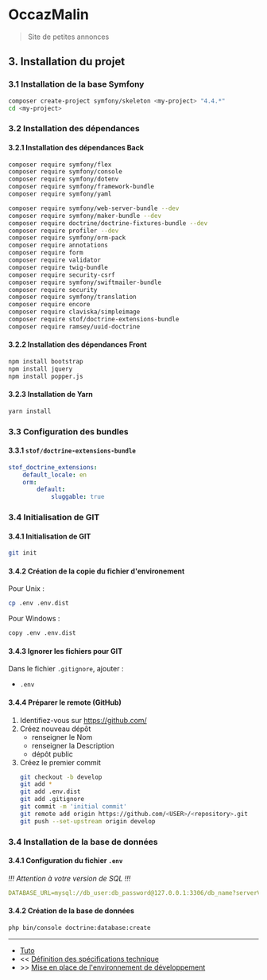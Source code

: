# OccazMalin
> Site de petites annonces

## 3. Installation du projet

### 3.1 Installation de la base Symfony

```bash
composer create-project symfony/skeleton <my-project> "4.4.*"
cd <my-project>
```

### 3.2 Installation des dépendances

#### 3.2.1 Installation des dépendances Back

```bash
composer require symfony/flex
composer require symfony/console
composer require symfony/dotenv
composer require symfony/framework-bundle
composer require symfony/yaml
```

```bash
composer require symfony/web-server-bundle --dev
composer require symfony/maker-bundle --dev
composer require doctrine/doctrine-fixtures-bundle --dev 
composer require profiler --dev
composer require symfony/orm-pack
composer require annotations
composer require form
composer require validator
composer require twig-bundle
composer require security-csrf
composer require symfony/swiftmailer-bundle
composer require security
composer require symfony/translation
composer require encore
composer require claviska/simpleimage
composer require stof/doctrine-extensions-bundle
composer require ramsey/uuid-doctrine
```

#### 3.2.2 Installation des dépendances Front

```bash
npm install bootstrap
npm install jquery
npm install popper.js
```

#### 3.2.3 Installation de Yarn

```bash
yarn install
```


### 3.3 Configuration des bundles

#### 3.3.1 `stof/doctrine-extensions-bundle`

```yaml
stof_doctrine_extensions:
    default_locale: en
    orm:
        default:
            sluggable: true
```


### 3.4 Initialisation de GIT

#### 3.4.1 Initialisation de GIT

```bash
git init
```


#### 3.4.2 Création de la copie du fichier d'environement

Pour Unix :

```bash
cp .env .env.dist
```

Pour Windows :

```bash
copy .env .env.dist
```


#### 3.4.3 Ignorer les fichiers pour GIT

Dans le fichier `.gitignore`, ajouter :
- `.env`


#### 3.4.4 Préparer le remote (GitHub)

1. Identifiez-vous sur https://github.com/
2. Créez nouveau dépôt
    - renseigner le Nom
    - renseigner la Description
    - dépôt public
3. Créez le premier commit
    ```bash
    git checkout -b develop
    git add *
    git add .env.dist
    git add .gitignore
    git commit -m 'initial commit'
    git remote add origin https://github.com/<USER>/<repository>.git
    git push --set-upstream origin develop
    ```


### 3.4 Installation de la base de données

#### 3.4.1 Configuration du fichier `.env`

_!!! Attention à votre version de SQL !!!_

```yaml
DATABASE_URL=mysql://db_user:db_password@127.0.0.1:3306/db_name?serverVersion=5.7
```

#### 3.4.2 Création de la base de données

```bash
php bin/console doctrine:database:create
```



<hr>

- [Tuto](./README.md)
- << [Définition des spécifications technique](./02-definition-des-specifications-technique.md)
- \>> [Mise en place de l'environnement de développement](04-mise-en-place-de-lenvironnement-de-dev.md)